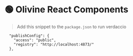 # 🟢 Olivine React Components

> Add this snippet to the `package.json` to run verdaccio

```
  "publishConfig": {
    "access": "public",
    "registry": "http://localhost:4873/"
  },
```
